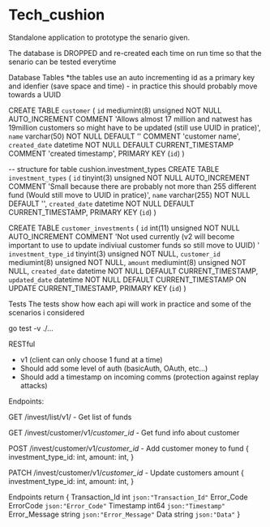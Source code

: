 # Tech_cushion

Standalone application to prototype the senario given.

The database is DROPPED and re-created each time on run time so that the senario can be tested everytime

Database Tables
*the tables use an auto incrementing id as a primary key and idenfier (save space and time) - in practice this should probably move towards a UUID

CREATE TABLE `customer` (
  `id` mediumint(8) unsigned NOT NULL AUTO_INCREMENT COMMENT 'Allows almost 17 million and natwest has 19million customers so might have to be updated (still use UUID in pratice)',
  `name` varchar(50) NOT NULL DEFAULT '' COMMENT 'customer name',
  `created_date` datetime NOT NULL DEFAULT CURRENT_TIMESTAMP COMMENT 'created timestamp',
  PRIMARY KEY (`id`)
)

-- structure for table cushion.investment_types
CREATE TABLE `investment_types` (
  `id` tinyint(3) unsigned NOT NULL AUTO_INCREMENT COMMENT 'Small because there are probably not more than 255 different fund (Would still move to UUID in pratice)', 
  `name` varchar(255) NOT NULL DEFAULT '',
  `created_date` datetime NOT NULL DEFAULT CURRENT_TIMESTAMP,
  PRIMARY KEY (`id`)
)

CREATE TABLE `customer_investments` (
  `id` int(11) unsigned NOT NULL AUTO_INCREMENT COMMENT 'Not used currently (v2 will become important to use to update indiviual customer funds so still move to UUID)  '
  `investment_type_id` tinyint(3) unsigned NOT NULL,
  `customer_id` mediumint(8) unsigned NOT NULL,
  `amount` mediumint(8) unsigned NOT NULL,
  `created_date` datetime NOT NULL DEFAULT CURRENT_TIMESTAMP,
  `updated_date` datetime NOT NULL DEFAULT CURRENT_TIMESTAMP ON UPDATE CURRENT_TIMESTAMP,
  PRIMARY KEY (`id`)
)

Tests 
The tests show how each api will work in practice and some of the scenarios i considered

go test -v ./...

RESTful 
* v1 (client can only choose 1 fund at a time)
* Should add some level of auth (basicAuth, OAuth, etc...)
* Should add a timestamp on incoming comms (protection against replay attacks)
  
Endpoints:

GET /invest/list/v1/ - Get list of funds 

GET /invest/customer/v1/*customer_id* - Get fund info about customer

POST /invest/customer/v1/*customer_id* - Add customer money to fund
{ 
    investment_type_id: int, 
    amount:             int,
}

PATCH /invest/customer/v1/*customer_id* - Update customers amount 
{ 
    investment_type_id: int, 
    amount:             int,
}

Endpoints return {
  	Transaction_Id int       `json:"Transaction_Id"`
	  Error_Code     ErrorCode `json:"Error_Code"`
	  Timestamp      int64     `json:"Timestamp"`
	  Error_Message  string    `json:"Error_Message"`
	  Data           string    `json:"Data"`
}

